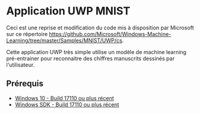 # Application UWP MNIST

Ceci est une reprise et modification du code mis à disposition par Microsoft sur ce répertoire https://github.com/Microsoft/Windows-Machine-Learning/tree/master/Samples/MNIST/UWP/cs.

Cette application UWP très simple utilise un modèle de machine learning pré-entrainer pour reconnaitre des chiffres manuscrits dessinés par l'utilisateur.

## Prérequis

- [Windows 10 - Build 17110 ou plus récent](https://www.microsoft.com/en-us/software-download/windowsinsiderpreviewiso)
- [Windows SDK - Build 17110 ou plus récent](https://www.microsoft.com/en-us/software-download/windowsinsiderpreviewSDK)

